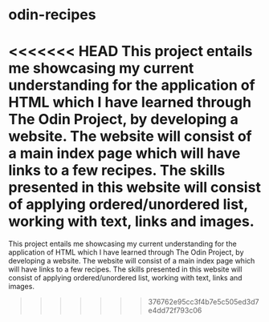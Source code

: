 # odin-recipes
<<<<<<< HEAD
This project entails me showcasing my current understanding for the application of HTML which I have learned through The Odin Project, by developing a website. The website will consist of a main index page which will have links to a few recipes. The skills presented in this website will consist of applying ordered/unordered list, working with text, links and images.
=======
This project entails me showcasing my current understanding for the application of HTML which I have learned through The Odin Project, by developing a website. The website will consist of a main index page which will have links to a few recipes. The skills presented in this website will consist of applying ordered/unordered list, working with text, links and images.
>>>>>>> 376762e95cc3f4b7e5c505ed3d7e4dd72f793c06
